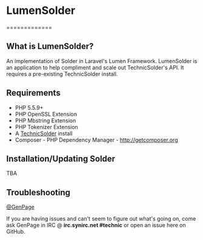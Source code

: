 # LumenSolder
=============

What is LumenSolder?
--------------

An implementation of Solder in Laravel's Lumen Framework. LumenSolder is an application to help compliment and scale out TechnicSolder's API. It requires a pre-existing TechnicSolder install.

Requirements
-------------

* PHP 5.5.9+
* PHP OpenSSL Extension
* PHP Mbstring Extension
* PHP Tokenizer Extension
* A [TechnicSolder](https://github.com/TechnicPack/TechnicSolder) install
* Composer - PHP Dependency Manager - http://getcomposer.org

Installation/Updating Solder
-------------

TBA

Troubleshooting
---------------

[@GenPage](http://twitter.com/gen_page)

If you are having issues and can't seem to figure out what's going on, come ask GenPage in IRC @ **irc.synirc.net #technic** or open an issue here on GitHub.
